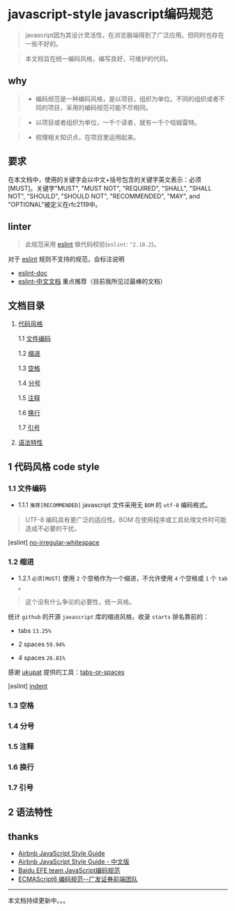 # javascript-style javascript编码规范

> javascript因为其设计灵活性，在浏览器端得到了广泛应用。但同时也存在一些不好的。

> 本文档旨在统一编码风格，编写良好，可维护的代码。

## why 

> - 编码规范是一种编码风格，是以项目，组织为单位。不同的组织或者不同的项目，采用的编码规范可能不尽相同。

> - 以项目或者组织为单位，一千个读者，就有一千个哈姆雷特。

> - 梳理相关知识点，在项目里运用起来。


## 要求

在本文档中，使用的关键字会以中文+括号包含的关键字英文表示：必须[MUST]。关键字"MUST", "MUST NOT", "REQUIRED", "SHALL", "SHALL NOT", "SHOULD", "SHOULD NOT", "RECOMMENDED", "MAY", and "OPTIONAL"被定义在rfc2119中。

## linter

> 此规范采用 [eslint](https://github.com/eslint/eslint) 做代码校验(`eslint`: `^2.10.2`)。

对于 [eslint](https://github.com/eslint/eslint) 规则不支持的规范，会标注说明

- [eslint-doc](http://eslint.org/) 
- [eslint-中文文档](http://eslint.cn/) 重点推荐（目前我所见过最棒的文档）

## 文档目录

1. [代码风格](#user-content-1-代码风格)

    1.1 [文件编码](#user-content-11-文件编码)

    1.2 [缩进](#user-content-12-缩进)

    1.3 [空格](#user-content-13-空格)

    1.4 [分号](#user-content-14-分号)

    1.5 [注释](#user-content-15-注释)

    1.6 [换行](#user-content-16-换行)

    1.7 [引号](#user-content-17-单引号)

2. [语法特性](#user-content-2-语法特性)

## 1 代码风格 code style

### 1.1 文件编码

- 1.1.1 `推荐[RECOMMENDED]` javascript 文件采用无 `BOM` 的 `utf-8` 编码格式。

> UTF-8 编码具有更广泛的适应性。BOM 在使用程序或工具处理文件时可能造成不必要的干扰。

[eslint] [no-irregular-whitespace](http://eslint.cn/docs/rules/no-irregular-whitespace#rule-details)

### 1.2 缩进

- 1.2.1 `必须[MUST]` 使用 `2` 个空格作为一个缩进，不允许使用 `4` 个空格或 `1` 个 `tab` 。

> 这个没有什么争论的必要性，统一风格。

统计 `github` 的开源 `javascript` 库的缩进风格，收录 `starts` 排名靠前的：

- tabs `13.25%`

- 2 spaces `59.94%`

- 4 spaces `26.81%`

感谢 [ukupat](https://github.com/ukupat) 提供的工具：[tabs-or-spaces](http://ukupat.github.io/tabs-or-spaces/)

[eslint] [indent](http://eslint.cn/docs/rules/indent)

### 1.3 空格

### 1.4 分号

### 1.5 注释

### 1.6 换行

### 1.7 引号

## 2 语法特性

## thanks

- [Airbnb JavaScript Style Guide](https://github.com/airbnb/javascript/tree/master/es5)
- [Airbnb JavaScript Style Guide - 中文版](https://github.com/sivan/javascript-style-guide/blob/master/es5/README.md)
- [Baidu EFE team JavaScript编码规范](https://github.com/ecomfe/spec/blob/master/javascript-style-guide.md)
- [ECMAScript6 编码规范--广发证券前端团队](https://github.com/gf-rd/es6-coding-style#%E5%AD%97%E7%AC%A6%E4%B8%B2)


****

本文档持续更新中。。。